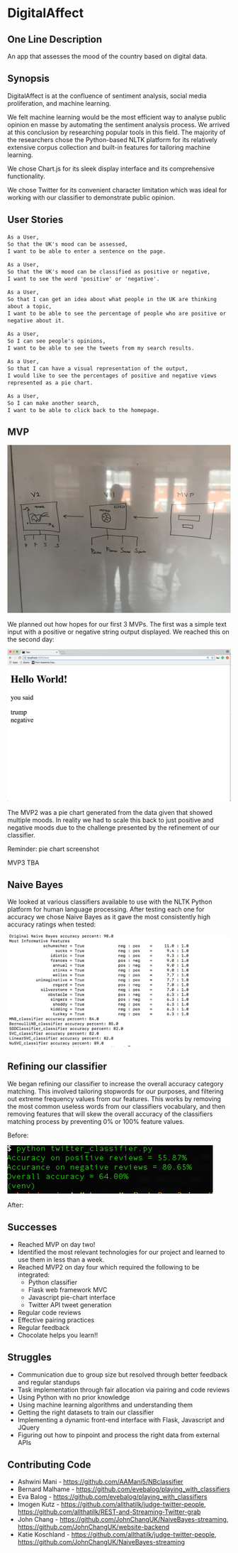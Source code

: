 # DigitalAffect

## One Line Description

An app that assesses the mood of the country based on digital data.

## Synopsis

DigitalAffect is at the confluence of sentiment analysis, social media proliferation, and machine learning.

We felt machine learning would be the most efficient way to analyse public opinion en masse by automating the sentiment analysis process. We arrived at this conclusion by researching popular tools in this field. The majority of the researchers chose the Python-based NLTK platform for its relatively extensive corpus collection and built-in features for tailoring machine learning.

We chose Chart.js for its sleek display interface and its comprehensive functionality.

We chose Twitter for its convenient character limitation which was ideal for working with our classifier to demonstrate public opinion.

## User Stories
```
As a User,
So that the UK's mood can be assessed,
I want to be able to enter a sentence on the page.
```
```
As a User,
So that the UK's mood can be classified as positive or negative,
I want to see the word 'positive' or 'negative'.
```
```
As a User,
So that I can get an idea about what people in the UK are thinking about a topic,
I want to be able to see the percentage of people who are positive or negative about it.
```
```
As a User,
So I can see people's opinions,
I want to be able to see the tweets from my search results.
```
```
As a User,
So that I can have a visual representation of the output,
I would like to see the percentages of positive and negative views represented as a pie chart.
```
```
As a User,
So I can make another search,
I want to be able to click back to the homepage.
```

## MVP

![alt text](https://github.com/AAMani5/digitalaffect/blob/master/images/DifferentVersions.JPG "MVP diagram")

We planned out how hopes for our first 3 MVPs. The first was a simple text input with a positive or negative string output displayed. We reached this on the second day:

![alt text](https://github.com/AAMani5/digitalaffect/blob/master/images/negMVP.png "Trump Negative")

The MVP2 was a pie chart generated from the data given that showed multiple moods. In reality we had to scale this back to just positive and negative moods due to the challenge presented by the refinement of our classifier.

Reminder: pie chart screenshot

MVP3 TBA

## Naive Bayes

We looked at various classifiers available to use with the NLTK Python platform for human language processing. After testing each one for accuracy we chose Naive Bayes as it gave the most consistently high accuracy ratings when tested:

![alt text](https://github.com/AAMani5/digitalaffect/blob/master/images/Screen%20Shot%202017-04-27%20at%2016.38.56.png "Naive Bayes accuracy rate")

## Refining our classifier

We began refining our classifier to increase the overall accuracy category matching. This involved tailoring stopwords for our purposes, and filtering out extreme frequency values from our features. This works by removing the most common useless words from our classifiers vocabulary, and then removing features that will skew the overall accuracy of the classifiers matching process by preventing 0% or 100% feature values.

Before:

![alt text](https://github.com/AAMani5/digitalaffect/blob/master/images/OurTrainedAccuracyBeforeRefinement.png "Before refinement")

After:

## Successes

* Reached MVP on day two!
* Identified the most relevant technologies for our project and learned to use them in less than a week.
* Reached MVP2 on day four which required the following to be integrated:
  * Python classifier
  * Flask web framework MVC
  * Javascript pie-chart interface
  * Twitter API tweet generation
* Regular code reviews
* Effective pairing practices
* Regular feedback
* Chocolate helps you learn!!

## Struggles

* Communication due to group size but resolved through better feedback and regular standups
* Task implementation through fair allocation via pairing and code reviews
* Using Python with no prior knowledge
* Using machine learning algorithms and understanding them
* Getting the right datasets to train our classifier
* Implementing a dynamic front-end interface with Flask, Javascript and JQuery
* Figuring out how to pinpoint and process the right data from external APIs

## Contributing Code

* Ashwini Mani - https://github.com/AAMani5/NBclassifier
* Bernard Malhame - https://github.com/evebalog/playing_with_classifiers
* Eva Balog - https://github.com/evebalog/playing_with_classifiers
* Imogen Kutz - https://github.com/allthatilk/judge-twitter-people, https://github.com/allthatilk/REST-and-Streaming-Twitter-grab
* John Chang - https://github.com/JohnChangUK/NaiveBayes-streaming, https://github.com/JohnChangUK/website-backend
* Katie Koschland - https://github.com/allthatilk/judge-twitter-people, https://github.com/JohnChangUK/NaiveBayes-streaming
